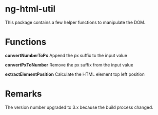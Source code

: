 ng-html-util
======================

This package contains a few helper functions to manipulate the DOM.
 
# Functions
**convertNumberToPx** Append the px suffix to the input value

**convertPxToNumber** Remove the px suffix from the input value

**extractElementPosition** Calculate the HTML element top left position

# Remarks
The version number upgraded to 3.x because the build process changed.
